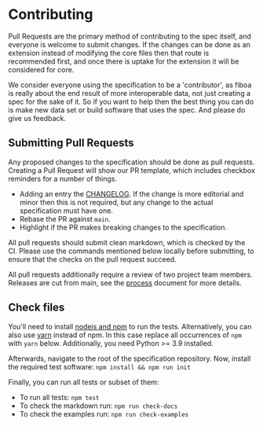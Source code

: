 # Contributing

Pull Requests are the primary method of contributing to the spec itself,
and everyone is welcome to submit changes.
If the changes can be done as an extension instead of modifying the core files
then that route is recommended first,
and once there is uptake for the extension it will be considered for core.

We consider everyone using the specification to be a 'contributor',
as fiboa is really about the end result of more interoperable data,
not just creating a spec for the sake of it.
So if you want to help then the best thing you can do is make new data set or
build software that uses the spec.
And please do give us feedback.

## Submitting Pull Requests

Any proposed changes to the specification should be done as pull requests.
Creating a Pull Request will show our PR template,
which includes checkbox reminders for a number of things.

- Adding an entry the [CHANGELOG](CHANGELOG.md).
  If the change is more editorial and minor then this is not required,
  but any change to the actual specification must have one.
- Rebase the PR against `main`.
- Highlight if the PR makes breaking changes to the specification.

All pull requests should submit clean markdown, which is checked by the CI.
Please use the commands mentioned below locally before submitting, 
to ensure that the checks on the pull request succeed.

All pull requests additionally require a review of two project team members.
Releases are cut from main, see the [process](process.md) document for more details.

## Check files

You'll need to install [nodejs and npm](https://nodejs.org/en/download/) to run the tests.
Alternatively, you can also use [yarn](https://yarnpkg.com/) instead of npm.
In this case replace all occurrences of `npm` with `yarn` below.
Additionally, you need Python >= 3.9 installed.

Afterwards, navigate to the root of the specification repository.
Now, install the required test software: `npm install && npm run init`

Finally, you can run all tests or subset of them:

- To run all tests: `npm test`
- To check the markdown run: `npm run check-docs`
- To check the examples run: `npm run check-examples`
